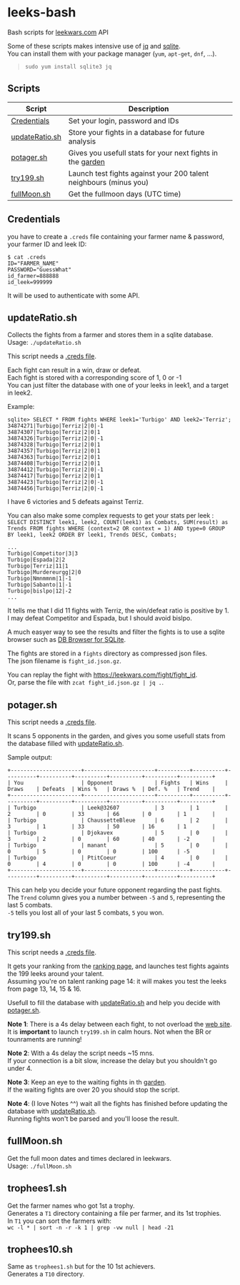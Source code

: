 # leeks-bash
Bash scripts for [leekwars.com](https://leekwars.com/) API  

Some of these scripts makes intensive use of [jq](https://stedolan.github.io/jq/) and [sqlite](https://www.sqlite.org/index.html).  
You can install them with your package manager (`yum`, `apt-get`, `dnf`, ...).

> `sudo yum install sqlite3 jq`


## Scripts
| Script | Description |
| --- | ----- |
| [Credentials](#Credentials) | Set your login, password and IDs |
| [updateRatio.sh](#updateRatio.sh) | Store your fights in a database for future analysis |
| [potager.sh](#potager.sh) | Gives you usefull stats for your next fights in the [garden](https://leekwars.com/garden/) |
| [try199.sh](#try199.sh) | Launch test fights against your 200 talent neighbours (minus you) |
| [fullMoon.sh](#fullMoon.sh) | Get the fullmoon days (UTC time) |


## Credentials
you have to create a `.creds` file containing your farmer name & password, your farmer ID and leek ID:
```
$ cat .creds
ID="FARMER_NAME"
PASSWORD="GuessWhat"
id_farmer=888888
id_leek=999999
```
It will be used to authenticate with some API.


## updateRatio.sh
Collects the fights from a farmer and stores them in a sqlite database.  
Usage: `./updateRatio.sh`

This script needs a [.creds file](#Credentials).

Each fight can result in a win, draw or defeat.  
Each fight is stored with a corresponding score of 1, 0 or -1  
You can just filter the database with one of your leeks in leek1, and a target in leek2.

Example:
```
sqlite> SELECT * FROM fights WHERE leek1='Turbigo' AND leek2='Terriz';
34874271|Turbigo|Terriz|2|0|-1
34874307|Turbigo|Terriz|2|0|1
34874326|Turbigo|Terriz|2|0|-1
34874328|Turbigo|Terriz|2|0|1
34874357|Turbigo|Terriz|2|0|1
34874363|Turbigo|Terriz|2|0|1
34874408|Turbigo|Terriz|2|0|1
34874412|Turbigo|Terriz|2|0|-1
34874417|Turbigo|Terriz|2|0|1
34874423|Turbigo|Terriz|2|0|-1
34874456|Turbigo|Terriz|2|0|-1
```
I have 6 victories and 5 defeats against Terriz.

You can also make some complex requests to get your stats per leek :  
`SELECT DISTINCT leek1, leek2, COUNT(leek1) as Combats, SUM(result) as Trends FROM fights WHERE (context=2 OR context = 1) AND type=0 GROUP BY leek1, leek2 ORDER BY leek1, Trends DESC, Combats;`

```
...
Turbigo|Competitor|3|3
Turbigo|Espada|2|2
Turbigo|Terriz|11|1
Turbigo|Murdereurgg|2|0
Turbigo|Nmnmmnm|1|-1
Turbigo|Sabanto|1|-1
Turbigo|bislpo|12|-2
...
```

It tells me that I did 11 fights with Terriz, the win/defeat ratio is positive by 1.  
I may defeat Competitor and Espada, but I should avoid bislpo.

A much easyer way to see the results and filter the fights is to use a sqlite browser such as [DB Browser for SQLite](https://sqlitebrowser.org/).

The fights are stored in a `fights` directory as compressed json files.  
The json filename is `fight_id.json.gz`.

You can replay the fight with <https://leekwars.com/fight/fight_id>.  
Or, parse the file with `zcat fight_id.json.gz | jq .`.


## potager.sh
This script needs a [.creds file](#Credentials).

It scans 5 opponents in the garden, and gives you some usefull stats from the database filled with [updateRatio.sh](#updateRatio.sh).

Sample output:
```
+----------------------+----------------------+----------+----------+----------+----------+----------+----------+----------+----------+
| You                  | Opponent             | Fights   | Wins     | Draws    | Defeats  | Wins %   | Draws %  | Def. %   | Trend    |
+----------------------+----------------------+----------+----------+----------+----------+----------+----------+----------+----------+
| Turbigo              | Leek@32607           | 3        | 1        | 2        | 0        | 33       | 66       | 0        | 1        |
| Turbigo              | ChaussetteBleue      | 6        | 2        | 3        | 1        | 33       | 50       | 16       | 1        |
| Turbigo              | Djokavex             | 5        | 0        | 3        | 2        | 0        | 60       | 40       | -2       |
| Turbigo              | manant               | 5        | 0        | 0        | 5        | 0        | 0        | 100      | -5       |
| Turbigo              | PtitCoeur            | 4        | 0        | 0        | 4        | 0        | 0        | 100      | -4       |
+----------------------+----------------------+----------+----------+----------+----------+----------+----------+----------+----------+
```
This can help you decide your future opponent regarding the past fights.  
The `Trend` column gives you a number between `-5` and `5`, representing the last 5 combats.  
`-5` tells you lost all of your last 5 combats, `5` you won.

## try199.sh
This script needs a [.creds file](#Credentials).

It gets your ranking from the [ranking page](https://leekwars.com/ranking/active), and launches test fights againts the 199 leeks around your talent.  
Assuming you're on talent ranking page 14: it will makes you test the leeks from page 13, 14, 15 & 16.

Usefull to fill the database with [updateRatio.sh](#updateRatio.sh) and help you decide with [potager.sh](#potager.sh).

**Note 1**: There is a 4s delay between each fight, to not overload the [web site](https://leekwars.com/).  
It is **important** to launch `try199.sh` in calm hours. Not when the BR or tounraments are running!  

**Note 2**: With a 4s delay the script needs ~15 mns.  
If your connection is a bit slow, increase the delay but you shouldn't go under 4.

**Note 3**: Keep an eye to the waiting fights in th [garden](https://leekwars.com/garden/).  
If the waiting fights are over 20 you should stop the script.

**Note 4**: (I love Notes ^^) wait all the fights has finished before updating the database with [updateRatio.sh](#updateRatio.sh).  
Running fights won't be parsed and you'll loose the result.


## fullMoon.sh
Get the full moon dates and times declared in leekwars.  
Usage: `./fullMoon.sh`


## trophees1.sh
Get the farmer names who got 1st a trophy.  
Generates a `T1` directory containing a file per farmer, and its 1st trophies.  
In `T1` you can sort the farmers with:  
`wc -l * | sort -n -r -k 1 | grep -vw null | head -21`


## trophees10.sh
Same as `trophees1.sh` but for the 10 1st achievers.  
Generates a `T10` directory.


